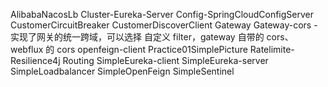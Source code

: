 AlibabaNacosLb
Cluster-Eureka-Server
Config-SpringCloudConfigServer
CustomerCircuitBreaker
CustomerDiscoverClient
Gateway
Gateway-cors - 实现了网关的统一跨域，可以选择 自定义 filter，gateway 自带的 cors、webflux 的 cors
openfeign-client
Practice01SimplePicture
Ratelimite-Resilience4j
Routing
SimpleEureka-client
SimpleEureka-server
SimpleLoadbalancer
SimpleOpenFeign
SimpleSentinel